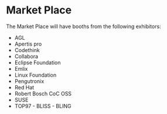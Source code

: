# Market Place

The Market Place will have booths from the following exhibitors:

- AGL
- Apertis pro
- Codethink
- Collabora
- Eclipse Foundation
- Emlix
- Linux Foundation
- Pengutronix
- Red Hat
- Robert Bosch CoC OSS
- SUSE
- TOP97 - BLISS - BLING
